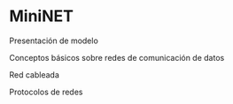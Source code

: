 # MiniNET

Presentación de modelo

Conceptos básicos sobre redes de comunicación de datos

Red cableada

Protocolos de redes
